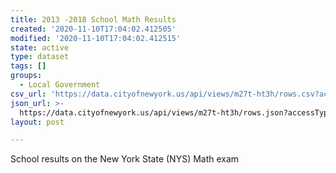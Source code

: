 ```yaml
---
title: 2013 -2018 School Math Results
created: '2020-11-10T17:04:02.412505'
modified: '2020-11-10T17:04:02.412515'
state: active
type: dataset
tags: []
groups:
  - Local Government
csv_url: 'https://data.cityofnewyork.us/api/views/m27t-ht3h/rows.csv?accessType=DOWNLOAD'
json_url: >-
  https://data.cityofnewyork.us/api/views/m27t-ht3h/rows.json?accessType=DOWNLOAD
layout: post

---
```

School results on the New York State (NYS) Math exam
